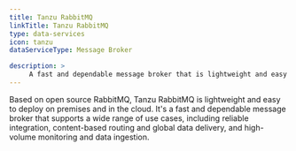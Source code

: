 ```yaml
---
title: Tanzu RabbitMQ
linkTitle: Tanzu RabbitMQ
type: data-services
icon: tanzu
dataServiceType: Message Broker

description: >
     A fast and dependable message broker that is lightweight and easy to deploy on premises and in the cloud. 
---
```


Based on open source RabbitMQ, Tanzu RabbitMQ is lightweight and easy to deploy on premises and in the cloud. It's a fast and dependable message broker that supports a wide range of use cases, including reliable integration, content-based routing and global data delivery, and high-volume monitoring and data ingestion.


